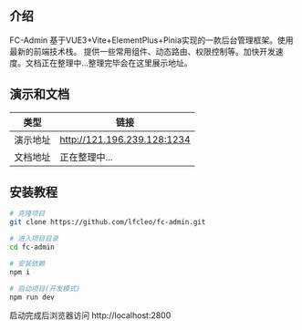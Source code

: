 ## 介绍
FC-Admin 基于VUE3+Vite+ElementPlus+Pinia实现的一款后台管理框架。使用最新的前端技术栈。
提供一些常用组件、动态路由、权限控制等。加快开发速度。文档正在整理中...整理完毕会在这里展示地址。

## 演示和文档

| 类型 | 链接 |
| -------- | -------- |
| 演示地址  | http://121.196.239.128:1234 |
| 文档地址  | 正在整理中... |


## 安装教程
``` sh
# 克隆项目
git clone https://github.com/lfcleo/fc-admin.git

# 进入项目目录
cd fc-admin

# 安装依赖
npm i

# 启动项目(开发模式)
npm run dev
```
启动完成后浏览器访问 http://localhost:2800